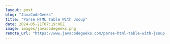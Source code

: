```yaml
---
layout: post
blog: "JavaCodeGeeks"
title: "Parse HTML Table With Jsoup"
date: 2024-05-21T07:19:06Z
image: images/javacodegeeks.png
remote_url: "https://www.javacodegeeks.com/parse-html-table-with-jsoup.html"
---
```

